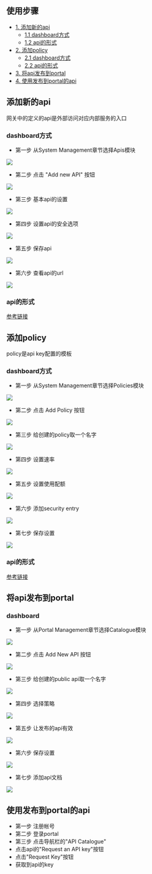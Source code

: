 ## 使用步骤

- [1. 添加新的api](#1)
    - [1.1 dashboard方式](#1.1)
    - [1.2 api的形式](#1.2)
- [2. 添加policy](#2)
    - [2.1 dashboard方式](#2.1)
    - [2.2 api的形式](#2.2)  
- [3. 将api发布到portal](#3)
- [4. 使用发布到portal的api](#4)



<h2 id="1">添加新的api</h2>

网关中的定义的api是外部访问对应内部服务的入口

<h3 id="1.1">dashboard方式</h3>

- 第一步 从System Management章节选择Apis模块

![](image/nav_apis_new.png)

- 第二步 点击  "Add new API" 按钮

![](image/add_API_button_new.png)

- 第三步 基本api的设置

![](image/APIDesigner.png)


- 第四步 设置api的安全选项

![](image/Target_Details_new.png)


- 第五步 保存api

![](image/saveAPI.png)

- 第六步 查看api的url

![](image/APIURLLocation.png)



<h3 id="1.2">api的形式</h3>

[参考链接](dashboard_api/api_manage.md)


<h2 id="2">添加policy</h2>

policy是api key配置的模板

<h3 id="2.1">dashboard方式</h3>

- 第一步 从System Management章节选择Policies模块

![](image/nav_policies_new.png)

- 第二步 点击 Add Policy 按钮

![](image/add_policy_button_new.png)

- 第三步 给创建的policy取一个名字

![](image/policyNameField.png)

- 第四步 设置速率

![](image/rateLimit.png)

- 第五步 设置使用配额

![](image/usageQuotas.png)

- 第六步 添加security entry

![](image/securityEntry.png)

- 第七步 保存设置

![](image/savePolicy.png)

<h3 id="2.2">api的形式</h3>

[参考链接](dashboard_api/policy.md)

<h2 id="3">将api发布到portal</h2>
<h3 id="3.1">dashboard</h3>

- 第一步 从Portal Management章节选择Catalogue模块

![](image/select_portal.png)

- 第二步 点击 Add New API 按钮

![](image/portal_add.png)

- 第三步 给创建的public api取一个名字

![](image/portal_name.png)

- 第四步 选择策略

![](image/portal_polici_select.png)

- 第五步 让发布的api有效

![](image/portal_eable.png)

- 第六步 保存设置

![](image/portal_save.png)

- 第七步 添加api文档

![](image/portal_doc.png)

<h2 id="4">使用发布到portal的api</h2>

- 第一步 注册帐号
- 第二步 登录portal
- 第三步 点击导航栏的"API Catalogue"
- 点击api的"Request an API key"按钮
- 点击"Request Key"按钮
- 获取到api的key

